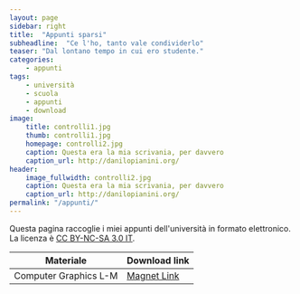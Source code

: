 ```yaml
---
layout: page
sidebar: right
title:  "Appunti sparsi"
subheadline:  "Ce l'ho, tanto vale condividerlo"
teaser: "Dal lontano tempo in cui ero studente."
categories:
    - appunti
tags:
    - università
    - scuola
    - appunti
    - download
image:
    title: controlli1.jpg
    thumb: controlli1.jpg
    homepage: controlli2.jpg
    caption: Questa era la mia scrivania, per davvero
    caption_url: http://danilopianini.org/
header:
    image_fullwidth: controlli2.jpg
    caption: Questa era la mia scrivania, per davvero
    caption_url: http://danilopianini.org/
permalink: "/appunti/"
---
```


Questa pagina raccoglie i miei appunti dell'università in formato elettronico. La licenza è [CC BY-NC-SA 3.0 IT](https://creativecommons.org/licenses/by-nc-sa/3.0/it/).

| Materiale | Download link |
| --- | --- |
| Computer Graphics L-M | [Magnet Link](magnet:?xt=urn:btih:69956f71c1e7e528f5bec45d440f184353c1516b&dn=cgesercitazioni.tar.gz&tr=udp%3a%2f%2ftracker.openbittorrent.com%3a80&tr=udp%3a%2f%2fopen.demonii.com%3a1337%2fannounce&tr=http%3a%2f%2fi.bandito.org%2fannounce&tr=http%3a%2f%2fbt.careland.com.cn%3a6969%2fannounce&tr=udp%3a%2f%2ftracker.btzoo.eu%3a80%2fannounce&tr=udp%3a%2f%2ftracker.istole.it%3a80&tr=http%3a%2f%2fopensharing.org%3a2710%2fannounce&tr=http%3a%2f%2fbttrack.9you.com%2fannounce&tr=udp%3a%2f%2ftracker.publicbt.com%3a80&tr=http%3a%2f%2fannounce.torrentsmd.com%3a8080%2fannounce.php&tr=http%3a%2f%2fannounce.torrentsmd.com%3a6969%2fannounce) |
